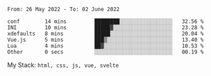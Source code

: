 <!--START_SECTION:waka-->

```text
From: 26 May 2022 - To: 02 June 2022

conf        14 mins         ████████░░░░░░░░░░░░░░░░░   32.56 %
INI         10 mins         █████▓░░░░░░░░░░░░░░░░░░░   23.28 %
xdefaults   8 mins          █████░░░░░░░░░░░░░░░░░░░░   20.04 %
Vue.js      5 mins          ███▒░░░░░░░░░░░░░░░░░░░░░   13.40 %
Lua         4 mins          ██▓░░░░░░░░░░░░░░░░░░░░░░   10.53 %
Other       0 secs          ░░░░░░░░░░░░░░░░░░░░░░░░░   00.19 %
```

<!--END_SECTION:waka-->
My Stack: `html, css, js, vue, svelte`
